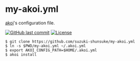 # my-akoi.yml

[akoi](https://github.com/suzuki-shunsuke/akoi)'s configuration file.

[![GitHub last commit](https://img.shields.io/github/last-commit/suzuki-shunsuke/my-akoi.yml.svg)](https://github.com/suzuki-shunsuke/my-akoi.yml)
[![License](http://img.shields.io/badge/license-mit-blue.svg?style=flat-square)](https://raw.githubusercontent.com/suzuki-shunsuke/my-akoi.yml/master/LICENSE)

```
$ git clone https://github.com/suzuki-shunsuke/my-akoi.yml
$ ln -s $PWD/my-akoi.yml ~/.akoi.yml
$ export AKOI_CONFIG_PATH=$HOME/.akoi.yml
$ akoi install
```
